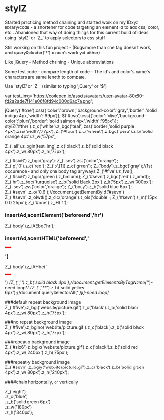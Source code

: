 # stylZ
Started practicing method chaining and started work on my IDxyz library/code - a shortener for code targeting an element id to add css, color, etc..
Abandoned that way of doing things for this current build of ideas using 'stylZ' or 'Z_' to apply selectors to css stuff

Still working on this fun project - (Bugs:more than one tag doesn't work, and querySelector('*') doesn't work yet either)

Like jQuery - Method chaining - Unique abbreviations

Some test code - compare length of code - The id's and color's name's characters are same length to compare.

Use 'stylZ' or 'Z_' (similar to typing 'jQuery' or '$')

var test_img='https://codepen.io/assets/avatars/user-avatar-80x80-fd2a2ade7f141e06f8fd94c000d6ac7a.png';

jQuery('#one').css({'color':'brown','background-color':'gray','border':'solid indigo 4px','width':'99px'});
$('#two').css({'color':'olive','background-color':'plum','border':'solid salmon 4px','width':'95px'});
stylZ('#thre').z_c('white').z_bgc('teal').zss('border','solid purple 4px').zss('width','77px');
Z_('#four').z_c('wheat').z_bgc('peru').z_b('solid orange 4px').z_w('57px');

Z_('.all').z_bgin(test_img).z_c('black').z_b('solid black 4px').z_w('80px').z_h('75px');

Z_('#six6').z_bgc('gray');
Z_('.sev').zss('color','orange');
Z_('p','0').z_c('red');
Z_('p',[1]).z_c('green');
Z_('body').z_bgc('gray');//1st occurence - and only one body tag anyways
Z_('#five').z_fvs();
Z_('#six6').z_bgc('green').z_bmlum();
Z_('#sevn').z_bgc('red').z_bmd();
Z_('hr').z_bgc('turquoise').z_b('solid black 2px').z_h('5px').z_w('300px');
Z_('.sev').zss('color','orange');
Z_('body').z_b('solid blue 6px');
Z_('#sevn').z_o('0.6');//document.getElementById('#sevn')
Z_('#sevn').z_olwtk().z_olc('orange').z_ols('double');
Z_('#sevn').z_m('15px 0 0 25px');
Z_('#one').z_iH('1');

### insertAdjacentElement('beforeend','hr')
Z_('body').z_iAEbe('hr');
### insertAdjacentHTML('beforeend','<hr style="background-color:red;width:20px;height:5px">')
Z_('body').z_iAHbe('<hr style="background-color:red;width:20px;height:5px">')
/*Z_('*','*').z_b('solid black 4px');//document.getElementsByTagName('*')-need loop*/
/*Z_('*','**').z_b('solid yellow 6px');//document.querySelectorAll('*')[i]-need loop*/

###default repeat background image
Z_('#five').z_bgi('website/picture.gif').z_c('black').z_b('solid black 4px').z_w('80px').z_h('75px');

###no repeat background image
Z_('#five').z_bgino('website/picture.gif').z_c('black').z_b('solid black 4px').z_w('80px').z_h('75px');

###repeat-x background image
Z_('#six6').z_bgix('website/picture.gif').z_c('black').z_b('solid red 4px').z_w('240px').z_h('75px');

###repeat-y background image
Z_('#sevn').z_bgiy('website/picture.gif').z_c('black').z_b('solid green 4px').z_w('80px').z_h('240px');

####chain horizontally, or vertically

Z_('eight')<br>
.z_c('blue')<br>
.z_b('solid green 6px')<br>
.z_w('180px')<br>
.z_h('340px');

